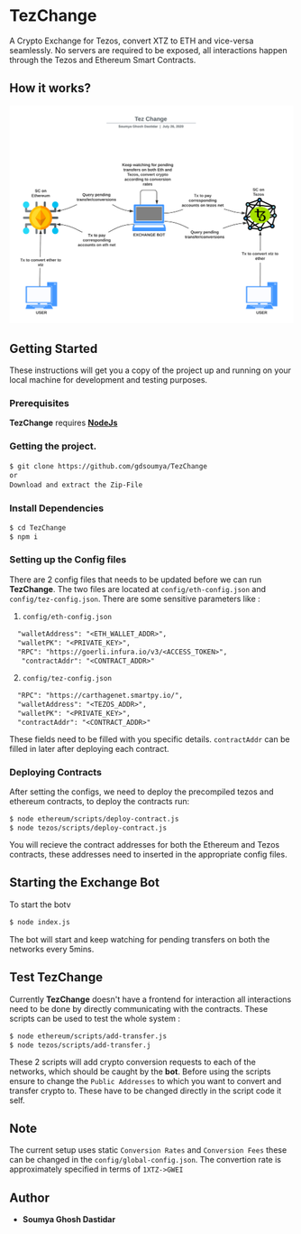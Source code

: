 # TezChange
A Crypto Exchange for Tezos, convert XTZ to ETH and vice-versa seamlessly. No servers are required to be exposed, all interactions happen through the Tezos and Ethereum Smart Contracts. 

## How it works?
![TezChange Diagram](https://github.com/gdsoumya/TezChange/blob/master/images/tezchange.png?raw=true)

## Getting Started
These instructions will get you a copy of the project up and running on your local machine for development and testing purposes.

### Prerequisites

**TezChange** requires [ **NodeJs**](https://nodejs.org/en/)

### Getting the project.

```sh
$ git clone https://github.com/gdsoumya/TezChange
or 
Download and extract the Zip-File
```

### Install Dependencies
```
$ cd TezChange
$ npm i
```
### Setting up the Config files
There are 2 config files that needs to be updated before we can run **TezChange**. The two files are located at `config/eth-config.json` and `config/tez-config.json`. There are some sensitive parameters like :
1. `config/eth-config.json`
```
  "walletAddress": "<ETH_WALLET_ADDR>",
  "walletPK": "<PRIVATE_KEY>",
  "RPC": "https://goerli.infura.io/v3/<ACCESS_TOKEN>",
   "contractAddr": "<CONTRACT_ADDR>"
```
2. `config/tez-config.json`
```
  "RPC": "https://carthagenet.smartpy.io/",
  "walletAddress": "<TEZOS_ADDR>",
  "walletPK": "<PRIVATE_KEY>",
  "contractAddr": "<CONTRACT_ADDR>"
```

These fields need to be filled with you specific details. `contractAddr` can be filled in later after deploying each contract.

### Deploying Contracts
After setting the configs, we need to deploy the precompiled tezos and ethereum contracts, to deploy the contracts run:
```
$ node ethereum/scripts/deploy-contract.js
$ node tezos/scripts/deploy-contract.js 
```
You will recieve the contract addresses for both the Ethereum and Tezos contracts, these addresses need to inserted in the appropriate config files.

## Starting the Exchange Bot
To start the botv
```sh
$ node index.js
```
The bot will start and keep watching for pending transfers on both the networks every 5mins.

## Test TezChange
Currently **TezChange** doesn't have a frontend for interaction all interactions need to be done by directly communicating with the contracts. These scripts can be used to test the whole system :
```
$ node ethereum/scripts/add-transfer.js
$ node tezos/scripts/add-transfer.j
```

These 2 scripts will add crypto conversion requests to each of the networks, which should be caught by the **bot**. Before using the scripts ensure to change the `Public Addresses` to which you want to convert and transfer crypto to. These have to be changed directly in the script code it self.

## Note
The current setup uses static `Conversion Rates` and `Conversion Fees` these can be changed in the `config/global-config.json`. The convertion rate is approximately specified in terms of `1XTZ->GWEI`
## Author
-   **Soumya Ghosh Dastidar**
